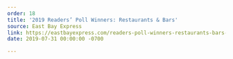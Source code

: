 ```yaml
---
order: 18
title: '2019 Readers’ Poll Winners: Restaurants & Bars'
source: East Bay Express
link: https://eastbayexpress.com/readers-poll-winners-restaurants-bars-1/
date: 2019-07-31 00:00:00 -0700

---
```

